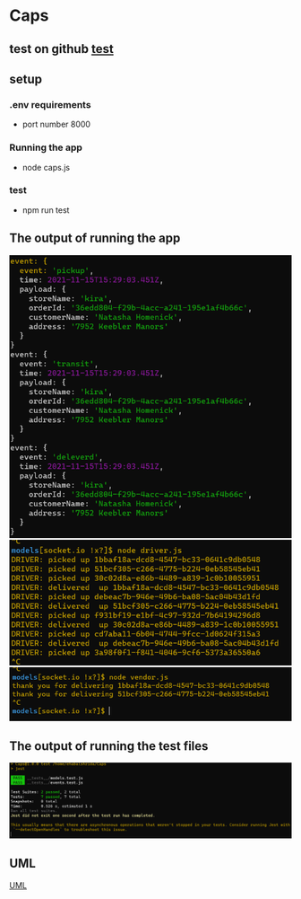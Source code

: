 # Caps


## test on github [test](https://github.com/Ehabalshrida/Caps/actions)

## setup 

### .env requirements

 - port number 8000

 ### Running the app
 - node caps.js


 ### test 
 - npm run test

## The output of running the app 

![Run1](./out1.PNG)
![Run2](./out2.PNG)
![Run3](./out3.PNG)

## The output of running the test files

![test](./testlab12.PNG)

## UML 

[UML](./UML.jpg)
